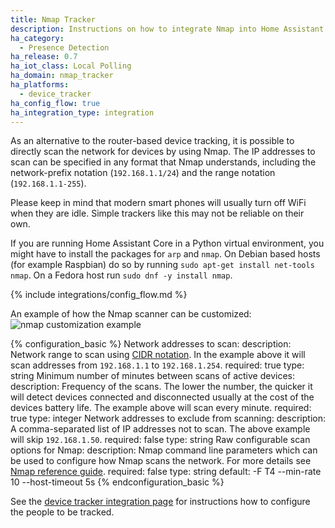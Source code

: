 ```yaml
---
title: Nmap Tracker
description: Instructions on how to integrate Nmap into Home Assistant.
ha_category:
  - Presence Detection
ha_release: 0.7
ha_iot_class: Local Polling
ha_domain: nmap_tracker
ha_platforms:
  - device_tracker
ha_config_flow: true
ha_integration_type: integration
---
```


As an alternative to the router-based device tracking, it is possible to directly scan the network for devices by using Nmap. The IP addresses to scan can be specified in any format that Nmap understands, including the network-prefix notation (`192.168.1.1/24`) and the range notation (`192.168.1.1-255`).

<div class='note'>
  Please keep in mind that modern smart phones will usually turn off WiFi when they are idle. Simple trackers like this may not be reliable on their own.
</div>

<div class='note'>

If you are running Home Assistant Core in a Python virtual environment, you might have to install the packages for `arp` and `nmap`.
On Debian based hosts (for example Raspbian) do so by running `sudo apt-get install net-tools nmap`.
On a Fedora host run `sudo dnf -y install nmap`.

</div>

{% include integrations/config_flow.md %}

An example of how the Nmap scanner can be customized:
![nmap customization example](/images/integrations/nmap/nmap_customization_example.png)

{% configuration_basic %}
Network addresses to scan:
  description: Network range to scan using [CIDR notation](https://en.wikipedia.org/wiki/Classless_Inter-Domain_Routing). In the example above it will scan addresses from `192.168.1.1` to `192.168.1.254`.
  required: true
  type: string
Minimum number of minutes between scans of active devices:
  description: Frequency of the scans. The lower the number, the quicker it will detect devices connected and disconnected usually at the cost of the devices battery life. The example above will scan every minute.
  required: true
  type: integer
Network addresses to exclude from scanning:
  description: A comma-separated list of IP addresses not to scan. The above example will skip `192.168.1.50`.
  required: false
  type: string
Raw configurable scan options for Nmap:
  description: Nmap command line parameters which can be used to configure how Nmap scans the network. For more details see [Nmap reference guide](https://nmap.org/book/man.html).
  required: false
  type: string
  default: -F T4 --min-rate 10 --host-timeout 5s
{% endconfiguration_basic %}

See the [device tracker integration page](/integrations/device_tracker/) for instructions how to configure the people to be tracked.
